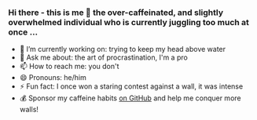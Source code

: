 ### Hi there - this is me 👋 the over-caffeinated, and slightly overwhelmed individual who is currently juggling too much at once ...

- 🔭 I’m currently working on: trying to keep my head above water
- 💬 Ask me about: the art of procrastination, I'm a pro
- 📫 How to reach me: you don't 
- 😄 Pronouns: he/him 
- ⚡ Fun fact: I once won a staring contest against a wall, it was intense
- 💰 Sponsor my caffeine habits [on GitHub](https://github.com/sponsors/flavioaiello) and help me conquer more walls!
